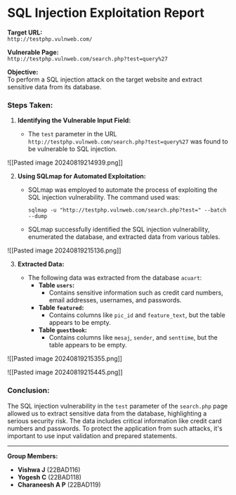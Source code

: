 
# SQL Injection Exploitation Report

**Target URL:**  
`http://testphp.vulnweb.com/`

**Vulnerable Page:**  
`http://testphp.vulnweb.com/search.php?test=query%27`

**Objective:**  
To perform a SQL injection attack on the target website and extract sensitive data from its database.

### Steps Taken:

1. **Identifying the Vulnerable Input Field:**
    
    - The `test` parameter in the URL `http://testphp.vulnweb.com/search.php?test=query%27` was found to be vulnerable to SQL injection.

![[Pasted image 20240819214939.png]]

2. **Using SQLmap for Automated Exploitation:**
    
    - SQLmap was employed to automate the process of exploiting the SQL injection vulnerability. The command used was:
        
        
        `sqlmap -u "http://testphp.vulnweb.com/search.php?test=" --batch --dump`
        
    - SQLmap successfully identified the SQL injection vulnerability, enumerated the database, and extracted data from various tables.

![[Pasted image 20240819215136.png]]

3. **Extracted Data:**
    
    - The following data was extracted from the database `acuart`:
        - **Table `users`:**
            - Contains sensitive information such as credit card numbers, email addresses, usernames, and passwords.
        - **Table `featured`:**
            - Contains columns like `pic_id` and `feature_text`, but the table appears to be empty.
        - **Table `guestbook`:**
            - Contains columns like `mesaj`, `sender`, and `senttime`, but the table appears to be empty.

![[Pasted image 20240819215355.png]]

![[Pasted image 20240819215445.png]]
### Conclusion:

The SQL injection vulnerability in the `test` parameter of the `search.php` page allowed us to extract sensitive data from the database, highlighting a serious security risk. The data includes critical information like credit card numbers and passwords. To protect the application from such attacks, it's important to use input validation and prepared statements.

---

**Group Members:**

- **Vishwa J** (22BAD116)
- **Yogesh C** (22BAD118)
- **Charaneesh A P** (22BAD119)